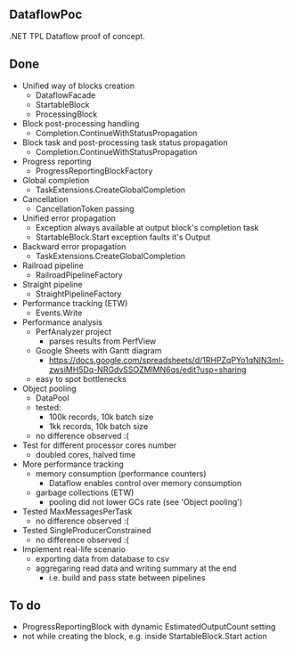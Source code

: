 DataflowPoc
---

.NET TPL Dataflow proof of concept.

Done
---

- Unified way of blocks creation
  - DataflowFacade
  - StartableBlock
  - ProcessingBlock
- Block post-processing handling
  - Completion.ContinueWithStatusPropagation
- Block task and post-processing task status propagation
  - Completion.ContinueWithStatusPropagation
- Progress reporting
  - ProgressReportingBlockFactory
- Global completion
  - TaskExtensions.CreateGlobalCompletion
- Cancellation
  - CancellationToken passing
- Unified error propagation
  - Exception always available at output block's completion task
  - StartableBlock.Start exception faults it's Output
- Backward error propagation
  - TaskExtensions.CreateGlobalCompletion
- Railroad pipeline
  - RailroadPipelineFactory
- Straight pipeline
  - StraightPipelineFactory
- Performance tracking (ETW)
  - Events.Write
- Performance analysis
  - PerfAnalyzer project
    - parses results from PerfView
  - Google Sheets with Gantt diagram
    - https://docs.google.com/spreadsheets/d/1RHPZqPYo1qNIN3ml-zwsiMH5Dq-NRGdvSSOZMlMN6qs/edit?usp=sharing
  - easy to spot bottlenecks
- Object pooling
  - DataPool
  - tested:
    - 100k records, 10k batch size
    - 1kk records, 10k batch size
  - no difference observed :(
- Test for different processor cores number
  - doubled cores, halved time
- More performance tracking
  - memory consumption (performance counters)
    - Dataflow enables control over memory consumption
  - garbage collections (ETW)
    - pooling did not lower GCs rate (see 'Object pooling')
- Tested MaxMessagesPerTask
  - no difference observed :(
- Tested SingleProducerConstrained
  - no difference observed :(
- Implement real-life scenario
  - exporting data from database to csv
  - aggregaring read data and writing summary at the end
    - i.e. build and pass state between pipelines

To do
---

- ProgressReportingBlock with dynamic EstimatedOutputCount setting
 - not while creating the block, e.g. inside StartableBlock.Start action
